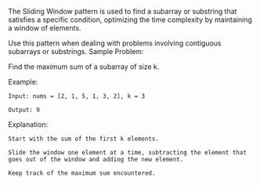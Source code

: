 The Sliding Window pattern is used to find a subarray or substring that satisfies a specific condition, optimizing the time complexity by maintaining a window of elements.

Use this pattern when dealing with problems involving contiguous subarrays or substrings.
Sample Problem:

Find the maximum sum of a subarray of size k.

Example:

    Input: nums = [2, 1, 5, 1, 3, 2], k = 3

    Output: 9

Explanation:

    Start with the sum of the first k elements.

    Slide the window one element at a time, subtracting the element that goes out of the window and adding the new element.

    Keep track of the maximum sum encountered.